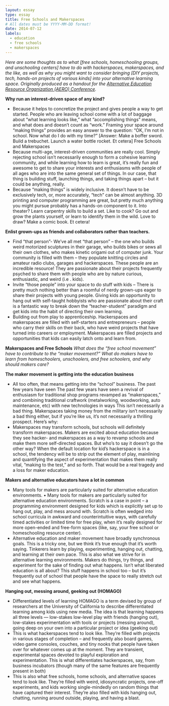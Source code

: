 ```yaml
---
layout: essay
type: essay
title: Free Schools and Makerspaces
# All dates must be YYYY-MM-DD format!
date: 2014-07-12
labels:
  - education
  - free schools
  - makerspaces
---
```


_Here are some thoughts as to what [free schools, homeschooling groups, and unschooling centers] have to do with hackerspaces, makerspaces, and the like, as well as why you might want to consider bringing [DIY projects, tech, hands-on projects of various kinds] into your alternative learning space.  Originally produced as a handout for the [Alternative Education Resource Organization (AERO) Conference](https://www.aeroconference.org/)._
 
**Why run an interest-driven space of any kind?**

- Because it helps to concretize the project and gives people a way to get started.  People who are leaving school come with a lot of baggage about “what learning looks like,” what “accomplishing things” means, and what does and doesn’t count as “work.”  Framing your space around “making things” provides an easy answer to the question: “OK, I’m not in school. Now what do I do with my time?” [Answer: Make a boffer sword. Build a trebuchet. Launch a water bottle rocket. Et cetera]
Free Schools and Makerspaces
- Because multi-age, interest-driven communities are really cool. Simply rejecting school isn’t necessarily enough to form a cohesive learning community, and while learning how to learn is great, it’s really fun and awesome to get to share your interests and enthusiasms with people of all ages who are into the same general set of things.  In our case, that thing is building stuff, launching things, and taking things apart – but it could be anything, really.
- Because “making things” is widely inclusive. It doesn’t have to be exclusively tech, or, more accurately, “tech” can be almost anything.  3D printing and computer programming are great, but pretty much anything you might pursue probably has a hands-on component to it. Into theater? Learn carpentry skills to build a set. Like to cook? Go out and grow the plants yourself, or learn to identify them in the wild. Love to draw? Make a comic book. Et cetera!

**Enlist grown-ups as friends and collaborators rather than teachers.**
- Find “that person”- We’ve all met “that person” – the one who builds weird motorized sculptures in their garage, who builds bikes or sews all their own clothes, who makes kinetic origami out of computer junk. Your community is filled with them – they populate knitting circles and amateur radio clubs, garages and hackerspaces. These people are an incredible resource! They are passionate about their projects frequently psyched to share them with people who are by nature curious, enthusiastic, and weird (i.e . kids).
- Invite “those people” into your space to do stuff with kids – There is pretty much nothing better than a roomful of nerdy grown-ups eager to share their projects with young people. Giving kids an opportunity to hang out with self-taught hobbyists who are passionate about their craft is a fantastic way to break down the “teacher-student” paradigm and get kids into the habit of directing their own learning.
- Building out from play to apprenticeship. Hackerspaces and makerspaces are filled with self-starters and entrepreneurs – people who carry their skills on their back, who have weird projects that have turned into careers or employment. Makerspaces are filled projects and opportunities that kids can easily latch onto and learn from.

**Makerspaces and Free Schools**
_What does the “free school movement” have to contribute to the “maker movement?” What do makers have to learn from homeschoolers, unschoolers, and free schoolers, and why should makers care?_

**The maker movement is getting into the education business**

- All too often, that means getting into the “school” business. The past few years have seen The past few years have seen a revival of enthusiasm for traditional shop programs revamped as “makerspaces,” and combining traditional craftwork (metalworking, woodworking, auto maintenance, etc) with new technologies in ways This isn’t necessarily a bad thing. Makerspaces taking money from the military isn’t necessarily a bad thing either, but if you’re like us, it’s not necessarily a thrilling prospect. Here’s why:
- Makerspaces may transform schools, but schools will definitely transform makerspaces. Makers are excited about education because they see hacker- and makerspaces as a way to revamp schools and make them more self-directed spaces. But who’s to say it doesn’t go the other way? When the default location for kid’s hackerspace is in a school, the tendency will be to strip out the element of play, mainlining and quantifying the aspect of experimentation that makes them really vital, “making to the test,” and so forth. That would be a real tragedy and a loss for maker education.

**Makers and alternative educators have a lot in common**

- Many tools for makers are particularly suited for alternative education environments. • Many tools for makers are particularly suited for alternative education environments. Scratch is a case in point – a programming environment designed for kids which is explicitly set up to hang out, play, and mess around with. Scratch is often wedged into school curricula in awkward and counterintuitive ways, with carefully timed activities or limited time for free play, when it’s really designed for more open-ended and free-form spaces (like, say, your free school or homeschooling resource center).
- Alternative education and maker movement have broadly synchronous goals. This is a tricky one, but we think it’s true enough that it’s worth saying. Tinkerers learn by playing, experimenting, hanging out, chatting, and learning at their own pace. This is also what we strive for in alternative learning environments. Makers do things, try things, and experiment for the sake of finding out what happens. Isn’t what liberated education is all about? This stuff happens in school too – but it’s frequently out of school that people have the space to really stretch out and see what happens.

**Hanging out, messing around, geeking out (HOMAGO)**
- Differentiated levels of learning HOMAGO is a term devised by group of researchers at the University of California to describe differentiated learning among kids using new media. The idea is that learning happens all three levels — low-stakes low-level play with friends (hanging out), low-stakes experimentation with tools or projects (messing around), going deep on your own into a particular project or idea (geeking out)
- This is what hackerspaces tend to look like. They’re filled with projects in various stages of completion – and frequently also board games, video game consoles, couches, and tiny nooks that people have taken over for whatever comes up at the moment. They are transient, experimental spaces devoted to playful exploration and experimentation. This is what differentiates hackerspaces, say, from business incubators (though many of the same features are frequently present in both)
- This is also what free schools, home schools, and alternative spaces tend to look like. They’re filled with weird, idiosyncratic projects, one-off experiments, and kids working single-mindedly on random things that have captured their interest. They’re also filled with kids hanging out, chatting, running around outside, playing, and having a blast.
